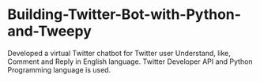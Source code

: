 # Building-Twitter-Bot-with-Python-and-Tweepy
Developed a virtual Twitter chatbot for Twitter user Understand, like, Comment and Reply in English language. Twitter Developer API and Python Programming language is used.
